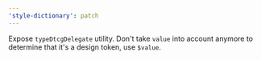 ```yaml
---
'style-dictionary': patch
---
```


Expose `typeDtcgDelegate` utility. Don't take `value` into account anymore to determine that it's a design token, use `$value`.
